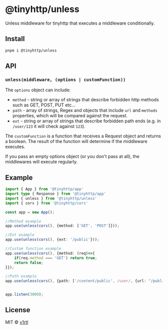 # @tinyhttp/unless

Unless middleware for tinyhttp that executes a middleware conditionally.

## Install

```sh
pnpm i @tinyhttp/unless
```

## API

### `unless(middleware, (options | customFunction))`

The `options` object can include:
- `method` - string or array of strings that describe forbidden http methods such as GET, POST, PUT etc...
- `path` - array of strings, Regex and objects that include `url` and `methods` properties, which will be compared against the request.
- `ext` - string or array of strings that describe forbidden path ends (e.g. in `/user/123` it will check against `123`).

The `customFunction` is a function that receives a Request object and returns a boolean. The result of the function will determine if the middleware executes.

If you pass an empty options object (or you don't pass at all), the middlewares will execute regularly.

## Example

```ts
import { App } from '@tinyhttp/app'
import type { Response } from '@tinyhttp/app'
import { unless } from '@tinyhttp/unless'
import { cors } from '@tinyhttp/cors'

const app = new App();

//Method example
app.use(unless(cors(), {method: ['GET', 'POST']}));

//Ext example
app.use(unless(cors(), {ext: '/public'}));

//Custom function example
app.use(unless(cors(), {method: (req)=>{
    if(req.method === 'GET') return true;
    return false;
}});

//Path example
app.use(unless(cors(), {path: ['/content/public', /user/, {url: "/public", methods: ['GET']}]});


app.listen(3000);
```

## License

MIT © [v1rtl](https://v1rtl.site)

[npm-badge]: https://img.shields.io/npm/v/@tinyhttp/req?style=flat-square
[dl-badge]: https://img.shields.io/npm/dt/@tinyhttp/req?style=flat-square
[web-badge]: https://img.shields.io/badge/website-visit-hotpink?style=flat-square
